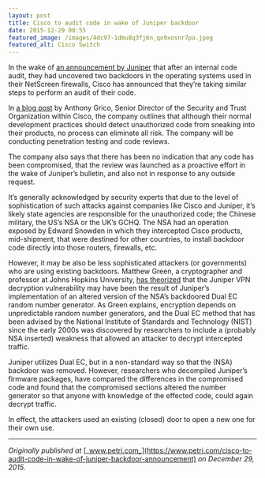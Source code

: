 ```yaml
---
layout: post
title: Cisco to audit code in wake of Juniper backdoor
date: 2015-12-29 08:55
featured_image: /images/4dc97-1dmu8q3fj6n_qo9xosnr7pa.jpeg
featured_alt: Cisco Switch
---
```


In the wake of [an announcement by Juniper](https://www.petri.com/juniper-finds-backdoor-exposing-encrypted-vpn-traffic) that after an internal code audit, they had uncovered two backdoors in the operating systems used in their NetScreen firewalls, Cisco has announced that they’re taking similar steps to perform an audit of their code.

In [a blog post](http://blogs.cisco.com/security/update-for-customers) by Anthony Grico, Senior Director of the Security and Trust Organization within Cisco, the company outlines that although their normal development practices should detect unauthorized code from sneaking into their products, no process can eliminate all risk. The company will be conducting penetration testing and code reviews.

The company also says that there has been no indication that any code has been compromised, that the review was launched as a proactive effort in the wake of Juniper’s bulletin, and also not in response to any outside request.

It’s generally acknowledged by security experts that due to the level of sophistication of such attacks against companies like Cisco and Juniper, it’s likely state agencies are responsible for the unauthorized code; the Chinese military, the US’s NSA or the UK’s GCHQ. The NSA had an operation exposed by Edward Snowden in which they intercepted Cisco products, mid-shipment, that were destined for other countries, to install backdoor code directly into those routers, firewalls, etc.

However, it may be also be less sophisticated attackers (or governments) who are using existing backdoors. Matthew Green, a cryptographer and professor at Johns Hopkins University, [has theorized](http://blog.cryptographyengineering.com/2015/12/on-juniper-backdoor.html) that the Juniper VPN decryption vulnerability may have been the result of Juniper’s implementation of an altered version of the NSA’s backdoored Dual EC random number generator. As Green explains, encryption depends on unpredictable random number generators, and the Dual EC method that has been advised by the National Institute of Standards and Technology (NIST) since the early 2000s was discovered by researchers to include a (probably NSA inserted) weakness that allowed an attacker to decrypt intercepted traffic.

Juniper utilizes Dual EC, but in a non-standard way so that the (NSA) backdoor was removed. However, researchers who decompiled Juniper’s firmware packages, have compared the differences in the compromised code and found that the compromised sections altered the number generator so that anyone with knowledge of the effected code, could again decrypt traffic.

In effect, the attackers used an existing (closed) door to open a new one for their own use.

* * *

_Originally published at_ [_www.petri.com_](https://www.petri.com/cisco-to-audit-code-in-wake-of-juniper-backdoor-announcement) _on December 29, 2015._
